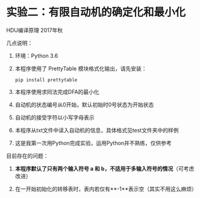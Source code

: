 # 实验二：有限自动机的确定化和最小化
HDU编译原理 2017年秋 

几点说明：

1. 环境：Python 3.6

2. 本程序使用了 PrettyTable 模块格式化输出，请先安装：

   ```pip install prettytable```

3. 本程序使用求同法完成DFA的最小化

4. 自动机的状态编号从0开始，默认初始时0号状态为开始状态

5. 自动机的接受字符以小写字母表示

6. 本程序从txt文件中读入自动机的信息，具体格式见test文件夹中的样例

7. 这是我第一次用Python完成实验，运用Python并不熟练，仅供参考

目前存在的问题：

1. **本程序默认了只有两个输入符号 a 和 b，不适用于多输入符号的情况**（可考虑改进）

2. 在一开始初始化的转移表时，表内若仅有**-1**表示空（其实不用这么麻烦）

   ​